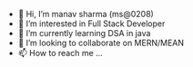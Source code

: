 - 👋 Hi, I’m manav sharma (ms@0208)
- 👀 I’m interested in Full Stack Developer
- 🌱 I’m currently learning DSA in java 
- 💞️ I’m looking to collaborate on  MERN/MEAN
- 📫 How to reach me ...

